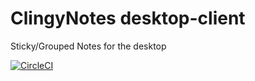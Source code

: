 # ClingyNotes desktop-client
Sticky/Grouped Notes for the desktop

[![CircleCI](https://circleci.com/gh/ClingyNotes/desktop-client/tree/master.svg?style=svg)](https://circleci.com/gh/ClingyNotes/desktop-client/tree/master)